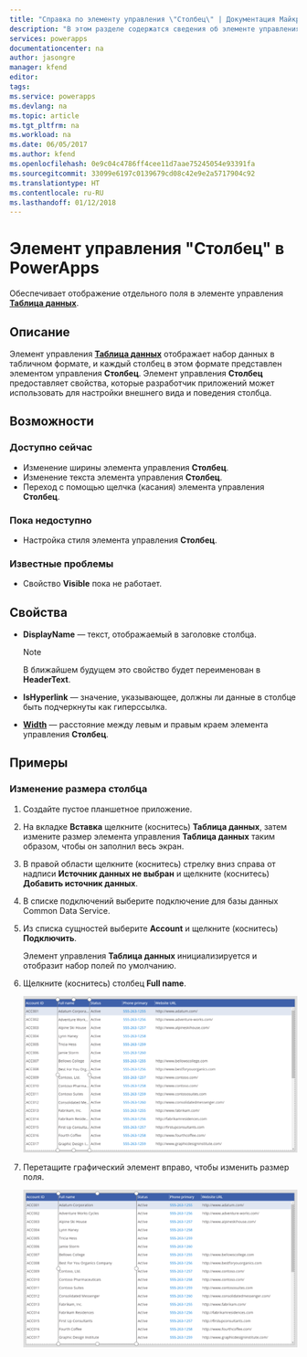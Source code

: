 ```yaml
---
title: "Справка по элементу управления \"Столбец\" | Документация Майкрософт"
description: "В этом разделе содержатся сведения об элементе управления \"Столбец\" в Microsoft PowerApps."
services: powerapps
documentationcenter: na
author: jasongre
manager: kfend
editor: 
tags: 
ms.service: powerapps
ms.devlang: na
ms.topic: article
ms.tgt_pltfrm: na
ms.workload: na
ms.date: 06/05/2017
ms.author: kfend
ms.openlocfilehash: 0e9c04c4786ff4cee11d7aae75245054e93391fa
ms.sourcegitcommit: 33099e6197c0139679cd08c42e9e2a5717904c92
ms.translationtype: HT
ms.contentlocale: ru-RU
ms.lasthandoff: 01/12/2018
---
```

# <a name="column-control-in-powerapps"></a>Элемент управления "Столбец" в PowerApps
Обеспечивает отображение отдельного поля в элементе управления [**Таблица данных**](control-data-table.md).

## <a name="description"></a>Описание
Элемент управления [**Таблица данных**](control-data-table.md) отображает набор данных в табличном формате, и каждый столбец в этом формате представлен элементом управления **Столбец**. Элемент управления **Столбец** предоставляет свойства, которые разработчик приложений может использовать для настройки внешнего вида и поведения столбца.

## <a name="capabilities"></a>Возможности
### <a name="now-available"></a>Доступно сейчас
* Изменение ширины элемента управления **Столбец**.
* Изменение текста элемента управления **Столбец**.
* Переход с помощью щелчка (касания) элемента управления **Столбец**.

### <a name="not-yet-available"></a>Пока недоступно
* Настройка стиля элемента управления **Столбец**.

### <a name="known-issues"></a>Известные проблемы
* Свойство **Visible** пока не работает.

## <a name="properties"></a>Свойства
* **DisplayName** — текст, отображаемый в заголовке столбца.
  
  > [!NOTE]
  > В ближайшем будущем это свойство будет переименован в **HeaderText**.
  > 
  > 
* **IsHyperlink** — значение, указывающее, должны ли данные в столбце быть подчеркнуты как гиперссылка.
* [**Width**](properties-size-location.md) — расстояние между левым и правым краем элемента управления **Столбец**.

## <a name="examples"></a>Примеры
### <a name="resize-a-column"></a>Изменение размера столбца
1. Создайте пустое планшетное приложение.
2. На вкладке **Вставка** щелкните (коснитесь) **Таблица данных**, затем измените размер элемента управления **Таблица данных** таким образом, чтобы он заполнил весь экран.
3. В правой области щелкните (коснитесь) стрелку вниз справа от надписи **Источник данных не выбран** и щелкните (коснитесь) **Добавить источник данных**.
4. В списке подключений выберите подключение для базы данных Common Data Service.
5. Из списка сущностей выберите **Account** и щелкните (коснитесь) **Подключить**.
   
    Элемент управления **Таблица данных** инициализируется и отобразит набор полей по умолчанию.
6. Щелкните (коснитесь) столбец **Full name**.
   
    ![Выбранный элемент управления "Столбец"](./media/control-column/pre-resize-column.png)
7. Перетащите графический элемент вправо, чтобы изменить размер поля.
   
    ![Размер элемента управления "Столбец" изменен](./media/control-column/post-resize-column.png)

